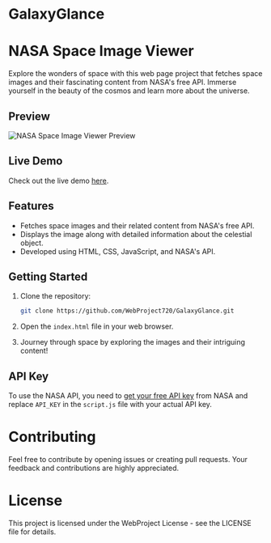 # GalaxyGlance


# NASA Space Image Viewer

Explore the wonders of space with this web page project that fetches space images and their fascinating content from NASA's free API. Immerse yourself in the beauty of the cosmos and learn more about the universe.

## Preview

![NASA Space Image Viewer Preview](./preview.png)

## Live Demo

Check out the live demo [here](https://webproject720.github.io/GalaxyGlance/index.html).

## Features

- Fetches space images and their related content from NASA's free API.
- Displays the image along with detailed information about the celestial object.
- Developed using HTML, CSS, JavaScript, and NASA's API.

## Getting Started

1. Clone the repository:

    ```bash
    git clone https://github.com/WebProject720/GalaxyGlance.git
    ```

2. Open the `index.html` file in your web browser.

3. Journey through space by exploring the images and their intriguing content!

## API Key

To use the NASA API, you need to [get your free API key](https://api.nasa.gov/) from NASA and replace `API_KEY` in the `script.js` file with your actual API key.

# Contributing
Feel free to contribute by opening issues or creating pull requests. Your feedback and contributions are highly appreciated.


# License
This project is licensed under the WebProject License - see the LICENSE file for details.

